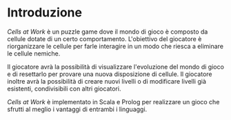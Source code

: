 # Introduzione

*Cells at Work* è un puzzle game dove il mondo di gioco è composto da cellule dotate di un certo comportamento. L'obiettivo del giocatore è riorganizzare le cellule per farle interagire in un modo che riesca a eliminare le cellule nemiche.

Il giocatore avrà la possibilità di visualizzare l'evoluzione del mondo di gioco e di resettarlo per provare una nuova disposizione di cellule. Il giocatore inoltre avrà la possibilità di creare nuovi livelli o di modificare livelli già esistenti, condivisibili con altri giocatori.

*Cells at Work* è implementato in Scala e Prolog per realizzare un gioco che sfrutti al meglio i vantaggi di entrambi i linguaggi.
